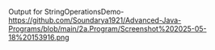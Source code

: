 Output for StringOperationsDemo-https://github.com/Soundarya1921/Advanced-Java-Programs/blob/main/2a.Program/Screenshot%202025-05-18%20153916.png
